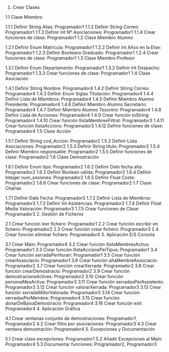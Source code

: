 1. Crear Clases

1.1 Clase Miembro

1.1.1 Definir String Alias: Programador1
1.1.2 Definir String Correo: Programador1
1.1.3 Definir Int Nº Asociaciones: Programador1
1.1.4 Crear funciones de clase: Programador1
1.2 Clase Miembro Alumno

1.2.1 Definir Enum Matrícula: Programador1
1.2.2 Definir Int Años en la Etse: Programador1
1.2.3 Definir Booleano Graduado: Programador1
1.2.4 Crear funciones de clase: Programador1
1.3 Clase Miembro Profesor

1.3.1 Definir Enum Departamento: Programador1
1.3.2 Definir Int Despacho: Programador1
1.3.3 Crear funciones de clase: Programador1
1.4 Clase Asociación

1.4.1 Definir String Nombre: Programador4
1.4.2 Definir String Correo: Programador4
1.4.3 Definir Enum Siglas Titulación: Programador4
1.4.4 Definir Lista de Miembros: Programador4
1.4.5 Definir Miembro Alumno Presidente: Programador4
1.4.6 Definir Miembro Alumno Secretario: Programador4
1.4.7 Definir Miembro Alumno Tesorero: Programador4
1.4.8 Definir Lista de Acciones: Programador4
1.4.9 Crear función toString: Programador4
1.4.10 Crear función llistaMembresFiltrat: Programador3
1.4.11 Crear función llistaAccions: Programador3
1.4.12 Definir funciones de clase: Programador4
1.5 Clase Acción

1.5.1 Definir String cod_Accion: Programador2
1.5.2 Definir Lista Asociaciones: Programador2
1.5.3 Definir String título: Programador2
1.5.4 Definir Miembro responsable: Programador2
1.5.5 Definir funciones de clase: Programador2
1.6 Clase Demostración

1.6.1 Definir Enum tipo: Programador2
1.6.2 Definir Date fecha alta: Programador2
1.6.3 Definir Boolean válida: Programador2
1.6.4 Definir Integer num_sesiones: Programador2
1.6.5 Definir Float Coste: Programador2
1.6.6 Crear funciones de clase: Programador2
1.7 Clase Charlas

1.7.1 Definir Date Fecha: Programador3
1.7.2 Definir Lista de Miembros: Programador3
1.7.3 Definir Int Asistencias: Programador3
1.7.4 Definir Float Media Valoración: Programador3
1.7.5 Crear funciones de Clase: Programador3
2. Gestión de Ficheros

2.1 Crear función leer fichero: Programador1
2.2 Crear función escribir en fichero: Programador2
2.3 Crear función crear fichero: Programador3
2.4 Crear función eliminar fichero: Programador4
3. Aplicación E/S Consola

3.1 Crear Main: Programador4
3.2 Crear función llistaMembresActius: Programador1
3.3 Crear función llistaAccionsPerTipus: Programador1
3.4 Crear función xerradaPerHorari: Programador1
3.5 Crear función crearAssociacio: Programador1
3.6 Crear función altaMembreAssociacio: Programador2
3.7 Crear función crearXerrada: Programador2
3.8 Crear función crearDemostracio: Programador2
3.9 Crear función demostracionsActives: Programador2
3.10 Crear función personaMesActiva: Programador3
3.11 Crear función xerradesPerAssistents: Programador3
3.12 Crear función valorarXerrada: Programador3
3.13 Crear función xerradaMillorValorada: Programador3
3.14 Crear función xerradasPerMembre: Programador4
3.15 Crear función donarDeBaixaDemostracio: Programador4
3.16 Crear función exit: Programador4
4. Aplicación Gráfica

4.1 Crear ventanas conjunto de demostraciones: Programador1, Programador2
4.2 Crear filtro por asociaciones: Programador3
4.3 Crear ventana demostración: Programador4
5. Excepciones y Documentación

5.1 Crear clase excepciones: Programador1
5.2 Añadir Excepciones al Main: Programador4
5.3 Documentar funciones: Programador2, Programador3


